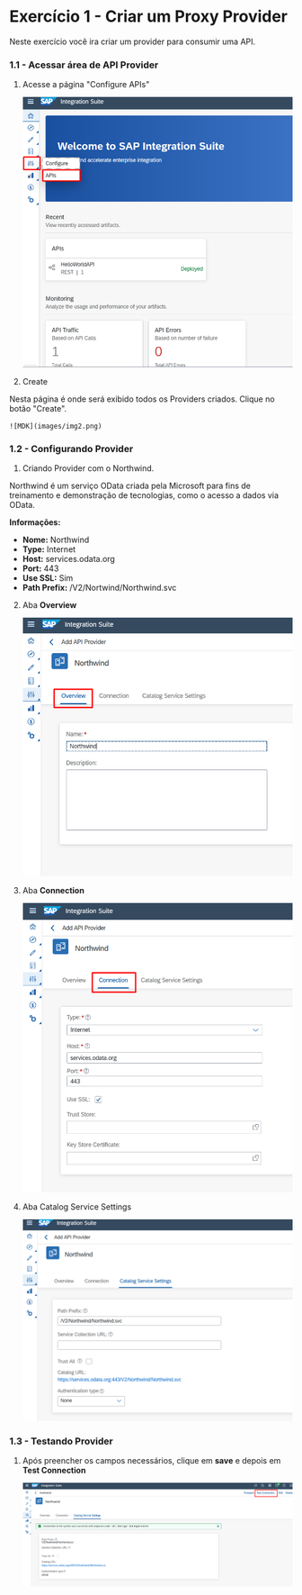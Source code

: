 # Exercício 1 - Criar um Proxy Provider

Neste exercício você ira criar um provider para consumir uma API.

### 1.1 - Acessar área de API Provider

1. Acesse a página "Configure APIs"

    ![MDK](images/img1.png)

2. Create

Nesta página é onde será exibido todos os Providers criados. Clique no botão "Create".

    ![MDK](images/img2.png)


### 1.2 - Configurando Provider

1. Criando Provider com o Northwind.

Northwind é um serviço OData criada pela Microsoft para fins de treinamento e demonstração de tecnologias, como o acesso a dados via OData.

**Informações:**

- **Nome:** Northwind
- **Type:** Internet
- **Host:** services.odata.org
- **Port:** 443
- **Use SSL:** Sim
- **Path Prefix:** /V2/Nortwind/Northwind.svc

2. Aba **Overview**

    ![MDK](images/img3.png)

3. Aba **Connection**

    ![MDK](images/img4.png)

4. Aba Catalog Service Settings

    ![MDK](images/img5.png)


### 1.3 - Testando Provider

1. Após preencher os campos necessários, clique em **save** e depois em **Test Connection**

    ![MDK](images/img6.png)

